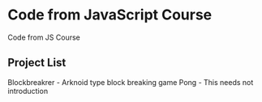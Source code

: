 # Code from JavaScript Course
Code from JS Course

## Project List
Blockbreakrer - Arknoid type block breaking game
Pong - This needs not introduction
